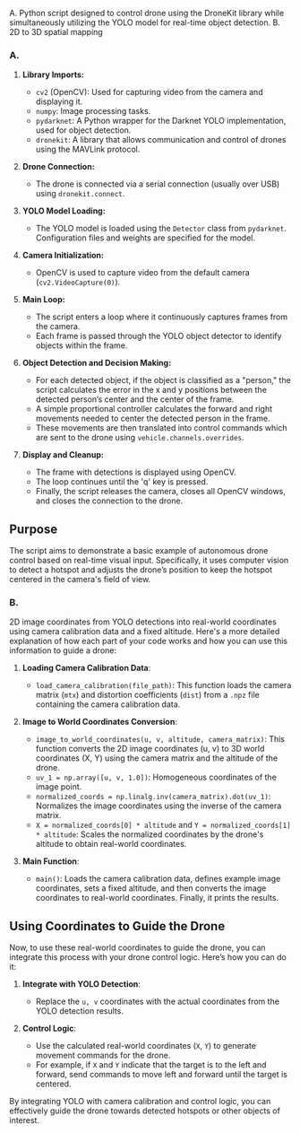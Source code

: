 A. Python script designed to control drone using the DroneKit library while simultaneously utilizing the YOLO model for real-time object detection.
B. 2D to 3D spatial mapping

### A.
1. **Library Imports:**
    - `cv2` (OpenCV): Used for capturing video from the camera and displaying it.
    - `numpy`: Image processing tasks.
    - `pydarknet`: A Python wrapper for the Darknet YOLO implementation, used for object detection.
    - `dronekit`: A library that allows communication and control of drones using the MAVLink protocol.

2. **Drone Connection:**
    - The drone is connected via a serial connection (usually over USB) using `dronekit.connect`.

3. **YOLO Model Loading:**
    - The YOLO model is loaded using the `Detector` class from `pydarknet`. Configuration files and weights are specified for the model.

4. **Camera Initialization:**
    - OpenCV is used to capture video from the default camera (`cv2.VideoCapture(0)`).

5. **Main Loop:**
    - The script enters a loop where it continuously captures frames from the camera.
    - Each frame is passed through the YOLO object detector to identify objects within the frame.

6. **Object Detection and Decision Making:**
    - For each detected object, if the object is classified as a "person," the script calculates the error in the x and y positions between the detected person’s center and the center of the frame.
    - A simple proportional controller calculates the forward and right movements needed to center the detected person in the frame.
    - These movements are then translated into control commands which are sent to the drone using `vehicle.channels.overrides`.

7. **Display and Cleanup:**
    - The frame with detections is displayed using OpenCV.
    - The loop continues until the 'q' key is pressed.
    - Finally, the script releases the camera, closes all OpenCV windows, and closes the connection to the drone.

## Purpose

The script aims to demonstrate a basic example of autonomous drone control based on real-time visual input. Specifically, it uses computer vision to detect a hotspot and adjusts the drone’s position to keep the hotspot centered in the camera's field of view.


### B.
2D image coordinates from YOLO detections into real-world coordinates using camera calibration data and a fixed altitude. Here's a more detailed explanation of how each part of your code works and how you can use this information to guide a drone:


1. **Loading Camera Calibration Data**:
   - `load_camera_calibration(file_path)`: This function loads the camera matrix (`mtx`) and distortion coefficients (`dist`) from a `.npz` file containing the camera calibration data.

2. **Image to World Coordinates Conversion**:
   - `image_to_world_coordinates(u, v, altitude, camera_matrix)`: This function converts the 2D image coordinates (u, v) to 3D world coordinates (X, Y) using the camera matrix and the altitude of the drone.
   - `uv_1 = np.array([u, v, 1.0])`: Homogeneous coordinates of the image point.
   - `normalized_coords = np.linalg.inv(camera_matrix).dot(uv_1)`: Normalizes the image coordinates using the inverse of the camera matrix.
   - `X = normalized_coords[0] * altitude` and `Y = normalized_coords[1] * altitude`: Scales the normalized coordinates by the drone's altitude to obtain real-world coordinates.

3. **Main Function**:
   - `main()`: Loads the camera calibration data, defines example image coordinates, sets a fixed altitude, and then converts the image coordinates to real-world coordinates. Finally, it prints the results.

## Using Coordinates to Guide the Drone

Now, to use these real-world coordinates to guide the drone, you can integrate this process with your drone control logic. Here’s how you can do it:

1. **Integrate with YOLO Detection**:
   - Replace the `u, v` coordinates with the actual coordinates from the YOLO detection results.

2. **Control Logic**:
   - Use the calculated real-world coordinates (`X`, `Y`) to generate movement commands for the drone.
   - For example, if `X` and `Y` indicate that the target is to the left and forward, send commands to move left and forward until the target is centered.

By integrating YOLO with camera calibration and control logic, you can effectively guide the drone towards detected hotspots or other objects of interest.

